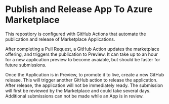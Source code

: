 # Publish and Release App To Azure Marketplace

This repostiory is configured with GitHub Actions that automate the publication and release of Marketplace Applications.

After completing a Pull Request, a GitHub Action updates the marketplace offering, and triggers the publication to Preview.
It can take up to an hour for a new application preview to become avaiable, but should be faster for future submissions.

Once the Application is in Preview, to promote it to live, create a new GitHub release.
This will trigger another GitHub action to release the application.
After release, the application will not be immediately ready.
The submission will first be reviewed by the Marketplace and could take several days.
Additional submissions can not be made while an App is in review.
